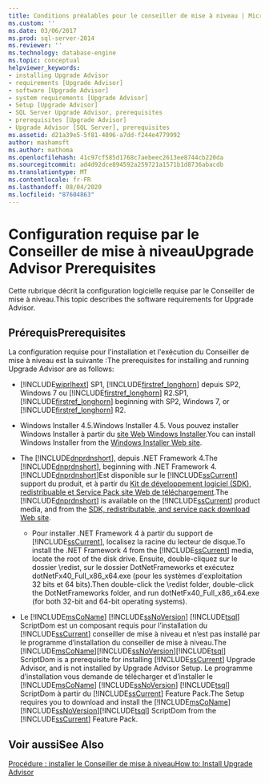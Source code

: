 ```yaml
---
title: Conditions préalables pour le conseiller de mise à niveau | Microsoft Docs
ms.custom: ''
ms.date: 03/06/2017
ms.prod: sql-server-2014
ms.reviewer: ''
ms.technology: database-engine
ms.topic: conceptual
helpviewer_keywords:
- installing Upgrade Advisor
- requirements [Upgrade Advisor]
- software [Upgrade Advisor]
- system requirements [Upgrade Advisor]
- Setup [Upgrade Advisor]
- SQL Server Upgrade Advisor, prerequisites
- prerequisites [Upgrade Advisor]
- Upgrade Advisor [SQL Server], prerequisites
ms.assetid: d21a39e5-5f81-4096-a7dd-f244e4779992
author: mashamsft
ms.author: mathoma
ms.openlocfilehash: 41c97cf585d1768c7aebeec2613ee8744cb220da
ms.sourcegitcommit: ad4d92dce894592a259721a1571b1d8736abacdb
ms.translationtype: MT
ms.contentlocale: fr-FR
ms.lasthandoff: 08/04/2020
ms.locfileid: "87604863"
---
```

# <a name="upgrade-advisor-prerequisites"></a><span data-ttu-id="4798c-102">Configuration requise par le Conseiller de mise à niveau</span><span class="sxs-lookup"><span data-stu-id="4798c-102">Upgrade Advisor Prerequisites</span></span>
  <span data-ttu-id="4798c-103">Cette rubrique décrit la configuration logicielle requise par le Conseiller de mise à niveau.</span><span class="sxs-lookup"><span data-stu-id="4798c-103">This topic describes the software requirements for Upgrade Advisor.</span></span>  
  
## <a name="prerequisites"></a><span data-ttu-id="4798c-104">Prérequis</span><span class="sxs-lookup"><span data-stu-id="4798c-104">Prerequisites</span></span>  
 <span data-ttu-id="4798c-105">La configuration requise pour l'installation et l'exécution du Conseiller de mise à niveau est la suivante :</span><span class="sxs-lookup"><span data-stu-id="4798c-105">The prerequisites for installing and running Upgrade Advisor are as follows:</span></span>  
  
-   [!INCLUDE[wiprlhext](../../includes/wiprlhext-md.md)] <span data-ttu-id="4798c-106">SP1, [!INCLUDE[firstref_longhorn](../../includes/firstref-longhorn-md.md)] depuis SP2, Windows 7 ou [!INCLUDE[firstref_longhorn](../../includes/firstref-longhorn-md.md)] R2.</span><span class="sxs-lookup"><span data-stu-id="4798c-106">SP1, [!INCLUDE[firstref_longhorn](../../includes/firstref-longhorn-md.md)] beginning with SP2, Windows 7, or [!INCLUDE[firstref_longhorn](../../includes/firstref-longhorn-md.md)] R2.</span></span>  
  
-   <span data-ttu-id="4798c-107">Windows Installer 4.5.</span><span class="sxs-lookup"><span data-stu-id="4798c-107">Windows Installer 4.5.</span></span> <span data-ttu-id="4798c-108">Vous pouvez installer Windows Installer à partir du [site Web Windows Installer](https://www.microsoft.com/download/details.aspx?id=8483).</span><span class="sxs-lookup"><span data-stu-id="4798c-108">You can install Windows Installer from the [Windows Installer Web site](https://www.microsoft.com/download/details.aspx?id=8483).</span></span>  
  
-   <span data-ttu-id="4798c-109">The [!INCLUDE[dnprdnshort](../../includes/dnprdnshort-md.md)], depuis .NET Framework 4.</span><span class="sxs-lookup"><span data-stu-id="4798c-109">The [!INCLUDE[dnprdnshort](../../includes/dnprdnshort-md.md)], beginning with .NET Framework 4.</span></span> <span data-ttu-id="4798c-110">[!INCLUDE[dnprdnshort](../../includes/dnprdnshort-md.md)]Est disponible sur le [!INCLUDE[ssCurrent](../../includes/sscurrent-md.md)] support du produit, et à partir du [Kit de développement logiciel (SDK), redistribuable et Service Pack site Web de téléchargement](https://go.microsoft.com/fwlink/?LinkId=48882).</span><span class="sxs-lookup"><span data-stu-id="4798c-110">The [!INCLUDE[dnprdnshort](../../includes/dnprdnshort-md.md)] is available on the [!INCLUDE[ssCurrent](../../includes/sscurrent-md.md)] product media, and from the [SDK, redistributable, and service pack download Web site](https://go.microsoft.com/fwlink/?LinkId=48882).</span></span>  
  
    -   <span data-ttu-id="4798c-111">Pour installer .NET Framework 4 à partir du support de [!INCLUDE[ssCurrent](../../includes/sscurrent-md.md)], localisez la racine du lecteur de disque.</span><span class="sxs-lookup"><span data-stu-id="4798c-111">To install the .NET Framework 4 from the [!INCLUDE[ssCurrent](../../includes/sscurrent-md.md)] media, locate the root of the disk drive.</span></span> <span data-ttu-id="4798c-112">Ensuite, double-cliquez sur le dossier \redist, sur le dossier DotNetFrameworks et exécutez dotNetFx40_Full_x86_x64.exe (pour les systèmes d'exploitation 32 bits et 64 bits).</span><span class="sxs-lookup"><span data-stu-id="4798c-112">Then double-click the \redist folder, double-click the DotNetFrameworks folder, and run dotNetFx40_Full_x86_x64.exe (for both 32-bit and 64-bit operating systems).</span></span>  
  
-   <span data-ttu-id="4798c-113">Le [!INCLUDE[msCoName](../../includes/msconame-md.md)] [!INCLUDE[ssNoVersion](../../includes/ssnoversion-md.md)] [!INCLUDE[tsql](../../includes/tsql-md.md)] ScriptDom est un composant requis pour l’installation du [!INCLUDE[ssCurrent](../../includes/sscurrent-md.md)] conseiller de mise à niveau et n’est pas installé par le programme d’installation du conseiller de mise à niveau.</span><span class="sxs-lookup"><span data-stu-id="4798c-113">The [!INCLUDE[msCoName](../../includes/msconame-md.md)][!INCLUDE[ssNoVersion](../../includes/ssnoversion-md.md)][!INCLUDE[tsql](../../includes/tsql-md.md)] ScriptDom is a prerequisite for installing [!INCLUDE[ssCurrent](../../includes/sscurrent-md.md)] Upgrade Advisor, and is not installed by Upgrade Advisor Setup.</span></span> <span data-ttu-id="4798c-114">Le programme d’installation vous demande de télécharger et d’installer le [!INCLUDE[msCoName](../../includes/msconame-md.md)] [!INCLUDE[ssNoVersion](../../includes/ssnoversion-md.md)] [!INCLUDE[tsql](../../includes/tsql-md.md)] ScriptDom à partir du [!INCLUDE[ssCurrent](../../includes/sscurrent-md.md)] Feature Pack.</span><span class="sxs-lookup"><span data-stu-id="4798c-114">The Setup requires you to download and install the [!INCLUDE[msCoName](../../includes/msconame-md.md)][!INCLUDE[ssNoVersion](../../includes/ssnoversion-md.md)][!INCLUDE[tsql](../../includes/tsql-md.md)] ScriptDom from the [!INCLUDE[ssCurrent](../../includes/sscurrent-md.md)] Feature Pack.</span></span>  
  
## <a name="see-also"></a><span data-ttu-id="4798c-115">Voir aussi</span><span class="sxs-lookup"><span data-stu-id="4798c-115">See Also</span></span>  
 [<span data-ttu-id="4798c-116">Procédure : installer le Conseiller de mise à niveau</span><span class="sxs-lookup"><span data-stu-id="4798c-116">How to: Install Upgrade Advisor</span></span>](../../../2014/sql-server/install/how-to-install-upgrade-advisor.md)  
  
  
